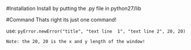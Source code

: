 #Installation
Install by putting the .py file in python27/lib

#Command
Thats right its just one command!

use: `pyError.newError("title", "text line  1", "text line 2", 20, 20)`

`Note: the 20, 20 is the x and y length of the window!`
